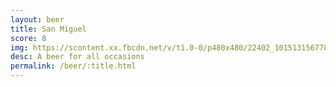 ```yaml
---
layout: beer
title: San Miguel
score: 8
img: https://scontent.xx.fbcdn.net/v/t1.0-0/p480x480/22402_10151315677898745_961047009_n.jpg?oh=7de75250bb119163911f04ae19600ebf&oe=59247754
desc: A beer for all occasions
permalink: /beer/:title.html
---
```


